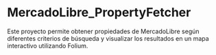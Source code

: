 # MercadoLibre_PropertyFetcher
Este proyecto permite obtener propiedades de MercadoLibre según diferentes criterios de búsqueda y visualizar los resultados en un mapa interactivo utilizando Folium.
